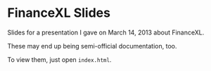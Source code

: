 # FinanceXL Slides
Slides for a presentation I gave on March 14, 2013 about FinanceXL.

These may end up being semi-official documentation, too.

To view them, just open `index.html`.
